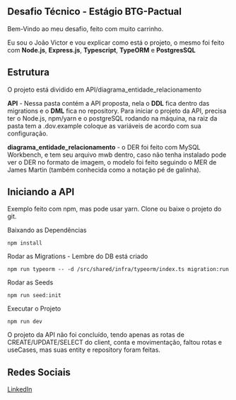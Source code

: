 ## Desafio Técnico - Estágio BTG-Pactual

Bem-Vindo ao meu desafio, feito com muito carrinho.

Eu sou o João Victor e vou explicar como está o projeto, o mesmo foi feito com **Node.js**, **Express.js**, **Typescript**, **TypeORM** e **PostgresSQL**

## Estrutura

O projeto está dividido em API/diagrama_entidade_relacionamento

**API** - Nessa pasta contém a API proposta, nela o **DDL** fica dentro das migrations e o **DML** fica no repository. Para iniciar o projeto da API, precisa ter o Node.js, npm/yarn e o postgreSQL rodando na máquina, na raiz da pasta tem a .dov.example coloque as variáveis de acordo com sua configuração.

**diagrama_entidade_relacionamento** - o DER foi feito com MySQL Workbench, e tem seu arquivo mwb dentro, caso não tenha instalado pode ver o DER no formato de imagem, o modelo foi feito seguindo o MER de James Martin (também conhecida como a notação pé de galinha).


## Iniciando a API
Exemplo feito com npm, mas pode usar yarn. Clone ou baixe o projeto do git.

Baixando as Dependências
```shell
npm install
```
Rodar as Migrations - Lembre do DB está criado
```shell
npm run typeorm -- -d /src/shared/infra/typeorm/index.ts migration:run
```
Rodar as Seeds
```shell
npm run seed:init
```
Executar o Projeto
```shell
npm run dev
```
O projeto da API não foi concluído, tendo apenas as rotas de CREATE/UPDATE/SELECT do client, conta e movimentação, faltou rotas e useCases, mas suas entity e repository foram feitas.

## Redes Sociais

[LinkedIn](https://www.linkedin.com/in/jo%C3%A3o-victor-809b94246/)
